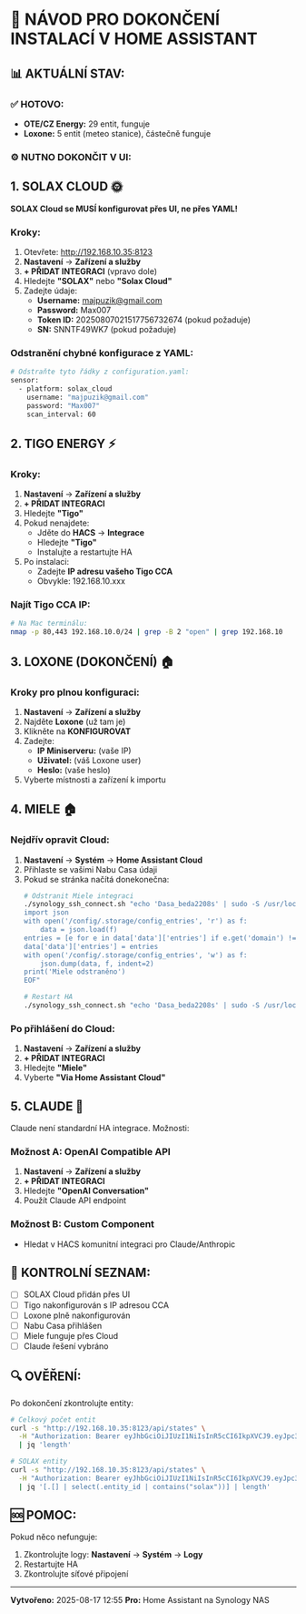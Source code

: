 # 🚀 NÁVOD PRO DOKONČENÍ INSTALACÍ V HOME ASSISTANT

## 📊 AKTUÁLNÍ STAV:

### ✅ HOTOVO:
- **OTE/CZ Energy:** 29 entit, funguje
- **Loxone:** 5 entit (meteo stanice), částečně funguje

### ⚙️ NUTNO DOKONČIT V UI:

## 1. SOLAX CLOUD 🌞

**SOLAX Cloud se MUSÍ konfigurovat přes UI, ne přes YAML!**

### Kroky:
1. Otevřete: http://192.168.10.35:8123
2. **Nastavení** → **Zařízení a služby**
3. **+ PŘIDAT INTEGRACI** (vpravo dole)
4. Hledejte **"SOLAX"** nebo **"Solax Cloud"**
5. Zadejte údaje:
   - **Username:** majpuzik@gmail.com
   - **Password:** Max007
   - **Token ID:** 20250807021517756732674 (pokud požaduje)
   - **SN:** SNNTF49WK7 (pokud požaduje)

### Odstranění chybné konfigurace z YAML:
```bash
# Odstraňte tyto řádky z configuration.yaml:
sensor:
  - platform: solax_cloud
    username: "majpuzik@gmail.com"
    password: "Max007"
    scan_interval: 60
```

## 2. TIGO ENERGY ⚡

### Kroky:
1. **Nastavení** → **Zařízení a služby**
2. **+ PŘIDAT INTEGRACI**
3. Hledejte **"Tigo"**
4. Pokud nenajdete:
   - Jděte do **HACS** → **Integrace**
   - Hledejte **"Tigo"**
   - Instalujte a restartujte HA
5. Po instalaci:
   - Zadejte **IP adresu vašeho Tigo CCA**
   - Obvykle: 192.168.10.xxx

### Najít Tigo CCA IP:
```bash
# Na Mac terminálu:
nmap -p 80,443 192.168.10.0/24 | grep -B 2 "open" | grep 192.168.10
```

## 3. LOXONE (DOKONČENÍ) 🏠

### Kroky pro plnou konfiguraci:
1. **Nastavení** → **Zařízení a služby**
2. Najděte **Loxone** (už tam je)
3. Klikněte na **KONFIGUROVAT**
4. Zadejte:
   - **IP Miniserveru:** (vaše IP)
   - **Uživatel:** (váš Loxone user)
   - **Heslo:** (vaše heslo)
5. Vyberte místnosti a zařízení k importu

## 4. MIELE 🏠

### Nejdřív opravit Cloud:
1. **Nastavení** → **Systém** → **Home Assistant Cloud**
2. Přihlaste se vašimi Nabu Casa údaji
3. Pokud se stránka načítá donekonečna:
   ```bash
   # Odstranit Miele integraci
   ./synology_ssh_connect.sh "echo 'Dasa_beda2208s' | sudo -S /usr/local/bin/docker exec homeassistant python3 << EOF
   import json
   with open('/config/.storage/config_entries', 'r') as f:
       data = json.load(f)
   entries = [e for e in data['data']['entries'] if e.get('domain') != 'miele']
   data['data']['entries'] = entries
   with open('/config/.storage/config_entries', 'w') as f:
       json.dump(data, f, indent=2)
   print('Miele odstraněno')
   EOF"
   
   # Restart HA
   ./synology_ssh_connect.sh "echo 'Dasa_beda2208s' | sudo -S /usr/local/bin/docker restart homeassistant"
   ```

### Po přihlášení do Cloud:
1. **Nastavení** → **Zařízení a služby**
2. **+ PŘIDAT INTEGRACI**
3. Hledejte **"Miele"**
4. Vyberte **"Via Home Assistant Cloud"**

## 5. CLAUDE 🤖

Claude není standardní HA integrace. Možnosti:

### Možnost A: OpenAI Compatible API
1. **Nastavení** → **Zařízení a služby**
2. **+ PŘIDAT INTEGRACI**
3. Hledejte **"OpenAI Conversation"**
4. Použít Claude API endpoint

### Možnost B: Custom Component
- Hledat v HACS komunitní integraci pro Claude/Anthropic

## 📝 KONTROLNÍ SEZNAM:

- [ ] SOLAX Cloud přidán přes UI
- [ ] Tigo nakonfigurován s IP adresou CCA
- [ ] Loxone plně nakonfigurován
- [ ] Nabu Casa přihlášen
- [ ] Miele funguje přes Cloud
- [ ] Claude řešení vybráno

## 🔍 OVĚŘENÍ:

Po dokončení zkontrolujte entity:

```bash
# Celkový počet entit
curl -s "http://192.168.10.35:8123/api/states" \
  -H "Authorization: Bearer eyJhbGciOiJIUzI1NiIsInR5cCI6IkpXVCJ9.eyJpc3MiOiIzNzg0Njg1NWRkM2E0NGZhODlmNjM4OTZiY2Y1MTg5MCIsImlhdCI6MTc1NTQyNzU3MSwiZXhwIjoyMDcwNzg3NTcxfQ.7lfjLbfrgyuBDNTvooSO6ibH6okz8BnsF8E-qFwWMxA" \
  | jq 'length'

# SOLAX entity
curl -s "http://192.168.10.35:8123/api/states" \
  -H "Authorization: Bearer eyJhbGciOiJIUzI1NiIsInR5cCI6IkpXVCJ9.eyJpc3MiOiIzNzg0Njg1NWRkM2E0NGZhODlmNjM4OTZiY2Y1MTg5MCIsImlhdCI6MTc1NTQyNzU3MSwiZXhwIjoyMDcwNzg3NTcxfQ.7lfjLbfrgyuBDNTvooSO6ibH6okz8BnsF8E-qFwWMxA" \
  | jq '[.[] | select(.entity_id | contains("solax"))] | length'
```

## 🆘 POMOC:

Pokud něco nefunguje:
1. Zkontrolujte logy: **Nastavení** → **Systém** → **Logy**
2. Restartujte HA
3. Zkontrolujte síťové připojení

---
**Vytvořeno:** 2025-08-17 12:55
**Pro:** Home Assistant na Synology NAS